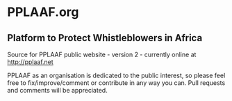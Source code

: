 # PPLAAF.org 
## Platform to Protect Whistleblowers in Africa
Source for PPLAAF public website - version 2 - currently online at http://pplaaf.net

PPLAAF as an organisation is dedicated to the public interest, so please feel free to fix/improve/comment or contribute in any way you can.
Pull requests and comments will be appreciated.